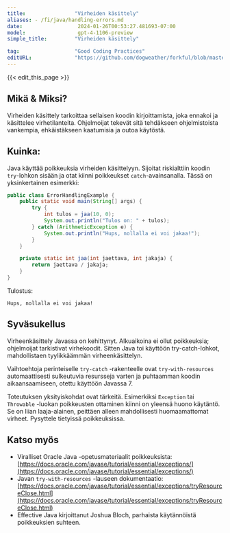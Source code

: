 ```yaml
---
title:                "Virheiden käsittely"
aliases: - /fi/java/handling-errors.md
date:                  2024-01-26T00:53:27.481693-07:00
model:                 gpt-4-1106-preview
simple_title:         "Virheiden käsittely"

tag:                  "Good Coding Practices"
editURL:              "https://github.com/dogweather/forkful/blob/master/content/fi/java/handling-errors.md"
---
```


{{< edit_this_page >}}

## Mikä & Miksi?

Virheiden käsittely tarkoittaa sellaisen koodin kirjoittamista, joka ennakoi ja käsittelee virhetilanteita. Ohjelmoijat tekevät sitä tehdäkseen ohjelmistoista vankempia, ehkäistäkseen kaatumisia ja outoa käytöstä.

## Kuinka:

Java käyttää poikkeuksia virheiden käsittelyyn. Sijoitat riskialttiin koodin `try`-lohkon sisään ja otat kiinni poikkeukset `catch`-avainsanalla. Tässä on yksinkertainen esimerkki:

```java
public class ErrorHandlingExample {
    public static void main(String[] args) {
        try {
            int tulos = jaa(10, 0);
            System.out.println("Tulos on: " + tulos);
        } catch (ArithmeticException e) {
            System.out.println("Hups, nollalla ei voi jakaa!");
        }
    }

    private static int jaa(int jaettava, int jakaja) {
        return jaettava / jakaja;
    }
}
```

Tulostus:
```
Hups, nollalla ei voi jakaa!
```

## Syväsukellus

Virheenkäsittely Javassa on kehittynyt. Alkuaikoina ei ollut poikkeuksia; ohjelmoijat tarkistivat virhekoodit. Sitten Java toi käyttöön try-catch-lohkot, mahdollistaen tyylikkäämmän virheenkäsittelyn.

Vaihtoehtoja perinteiselle `try-catch` -rakenteelle ovat `try-with-resources` automaattisesti sulkeutuvia resursseja varten ja puhtaamman koodin aikaansaamiseen, otettu käyttöön Javassa 7.

Toteutuksen yksityiskohdat ovat tärkeitä. Esimerkiksi `Exception` tai `Throwable` -luokan poikkeusten ottaminen kiinni on yleensä huono käytäntö. Se on liian laaja-alainen, peittäen alleen mahdollisesti huomaamattomat virheet. Pysyttele tietyissä poikkeuksissa.

## Katso myös

- Viralliset Oracle Java -opetusmateriaalit poikkeuksista: [https://docs.oracle.com/javase/tutorial/essential/exceptions/](https://docs.oracle.com/javase/tutorial/essential/exceptions/)
- Javan `try-with-resources` -lauseen dokumentaatio: [https://docs.oracle.com/javase/tutorial/essential/exceptions/tryResourceClose.html](https://docs.oracle.com/javase/tutorial/essential/exceptions/tryResourceClose.html)
- Effective Java kirjoittanut Joshua Bloch, parhaista käytännöistä poikkeuksien suhteen.
